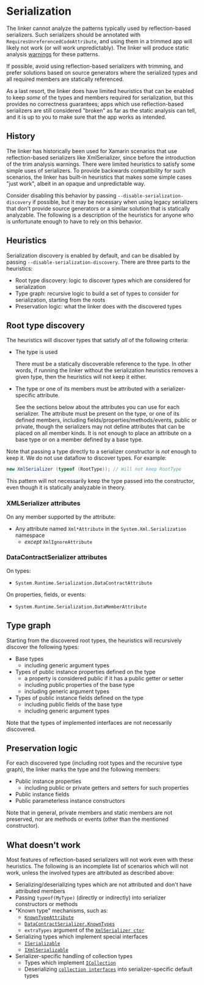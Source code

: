# Serialization

The linker cannot analyze the patterns typically used by reflection-based serializers. Such serializers should be annotated with `RequiresUnreferencedCodeAttribute`, and using them in a trimmed app will likely not work (or will work unpredictably). The linker will produce static analysis [warnings](https://docs.microsoft.com/dotnet/core/deploying/trimming-options#analysis-warnings) for these patterns.

If possible, avoid using reflection-based serializers with trimming, and prefer solutions based on source generators where the serialized types and all required members are statically referenced.

As a last resort, the linker does have limited heuristics that can be enabled to keep _some_ of the types and members required for serialization, but this provides no correctness guarantees; apps which use reflection-based serializers are still considered "broken" as far as the static analysis can tell, and it is up to you to make sure that the app works as intended.

## History

The linker has historically been used for Xamarin scenarios that use reflection-based serializers like XmlSerializer, since before the introduction of the trim analysis warnings. There were limited heuristics to satisfy some simple uses of serializers. To provide backwards compatibility for such scenarios, the linker has built-in heuristics that makes some simple cases "just work", albeit in an opaque and unpredictable way.

Consider disabling this behavior by passing `--disable-serialization-discovery` if possible, but it may be necessary when using legacy serializers that don't provide source generators or a similar solution that is statically analyzable. The following is a description of the heuristics for anyone who is unfortunate enough to have to rely on this behavior.

## Heuristics

Serialization discovery is enabled by default, and can be disabled by passing `--disable-serialization-discovery`. There are three parts to the heuristics:
- Root type discovery: logic to discover types which are considered for serialization
- Type graph: recursive logic to build a set of types to consider for serialization, starting from the roots
- Preservation logic: what the linker does with the discovered types

## Root type discovery

The heuristics will discover types that satisfy _all_ of the following criteria:

- The type is used

  There must be a statically discoverable reference to the type. In other words, if running the linker without the serialization heuristics removes a given type, then the heuristics will not keep it either.

- The type or one of its members must be attributed with a serializer-specific attribute.

  See the sections below about the attributes you can use for each serializer. The attribute must be present on the type, or one of its defined members, including fields/properties/methods/events, public or private, though the serializers may not define attributes that can be placed on all member kinds. It is not enough to place an attribute on a base type or on a member defined by a base type.

Note that passing a type directly to a serializer constructor is _not_ enough to keep it. We do not use dataflow to discover types. For example:

```csharp
new XmlSerializer (typeof (RootType)); // Will not keep RootType
```

This pattern will not necessarily keep the type passed into the constructor, even though it is statically analyzable in theory.

### XMLSerializer attributes

On any member supported by the attribute:
- Any attribute named `Xml*Attribute` in the `System.Xml.Serialization` namespace
  - _except_ `XmlIgnoreAttribute`

### DataContractSerializer attributes

On types:
- `System.Runtime.Serialization.DataContractAttribute`

On properties, fields, or events:
- `System.Runtime.Serialization.DataMemberAttribute`

## Type graph

Starting from the discovered root types, the heuristics will recursively discover the following types:

- Base types
  - including generic argument types
- Types of public instance properties defined on the type
  - a property is considered public if it has a public getter or setter
  - including public properties of the base type
  - including generic argument types
- Types of public instance fields defined on the type
  - including public fields of the base type
  - including generic argument types

Note that the types of implemented interfaces are not necessarily discovered.

## Preservation logic

For each discovered type (including root types and the recursive type graph), the linker marks the type and the following members:

- Public instance properties
  - including public or private getters and setters for such properties
- Public instance fields
- Public parameterless instance constructors

Note that in general, private members and static members are not preserved, nor are methods or events (other than the mentioned constructor).

## What doesn't work

Most features of reflection-based serializers will not work even with these heuristics. The following is an incomplete list of scenarios which will not work, unless the involved types are attributed as described above:

- Serializing/deserializing types which are not attributed and don't have attributed members
- Passing `typeof(MyType)` (directly or indirectly) into serializer constructors or methods
- "Known type" mechanisms, such as:
  - [`KnownTypeAttribute`](https://docs.microsoft.com/dotnet/api/system.runtime.serialization.knowntypeattribute?view=net-5.0)
  - [`DataContractSerializer.KnownTypes`](https://docs.microsoft.com/dotnet/api/system.runtime.serialization.datacontractserializer.knowntypes?view=net-5.0)
  - `extraTypes` argument of the [`XmlSerializer ctor`](https://docs.microsoft.com/dotnet/api/system.xml.serialization.xmlserializer.-ctor?view=net-5.0#System_Xml_Serialization_XmlSerializer__ctor_System_Type_System_Type___)
- Serializing types which implement special interfaces
  - [`ISerializable`](https://docs.microsoft.com/dotnet/api/system.runtime.serialization.iserializable?view=net-5.0)
  - [`IXmlSerializable`](https://docs.microsoft.com/dotnet/api/system.xml.serialization.ixmlserializable?view=net-5.0)
- Serializer-specific handling of collection types
  - Types which implement [`ICollection`](https://docs.microsoft.com/dotnet/standard/serialization/examples-of-xml-serialization#serializing-a-class-that-implements-the-icollection-interface)
  - Deserializing [`collection interfaces`](https://docs.microsoft.com/dotnet/framework/wcf/feature-details/collection-types-in-data-contracts#using-collection-interface-types-and-read-only-collections) into serializer-specific default types